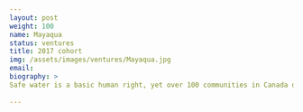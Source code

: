 ```yaml
---
layout: post
weight: 100
name: Mayaqua
status: ventures
title: 2017 cohort
img: /assets/images/ventures/Mayaqua.jpg
email: 
biography: >
Safe water is a basic human right, yet over 100 communities in Canada don't have this fulfilled. Communities are looking for a continuous, reliable, low-maintenance, and cost-effective solution to provide potable water. Mayaqua is a modular drinking water treatment system that meets these criteria. Our current prototype is designed to fulfill the needs of around 100 people, with future iterations being planned to scale up to 500 people. In addition, there will be customized solutions for communities with special issues, such as high concentrations of arsenic.
  
---
```

<!--stackedit_data:
eyJoaXN0b3J5IjpbODM1Mjc5MDc1LDIxMTE5Nzg3MTgsMTY5OD
UzMjE1NSwtMTYzMzQxOTA4NV19
-->